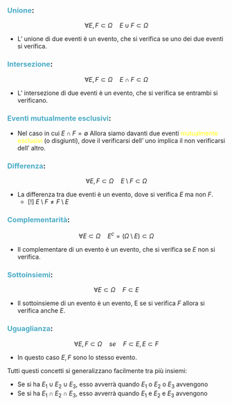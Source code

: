 ### <font color="#4bacc6">Unione</font>:
$$\forall E,F \subset \Omega \quad E\cup F \subset \Omega$$
- L’ unione di due eventi è un evento, che si verifica se uno dei due eventi si verifica.

### <font color="#4bacc6">Intersezione</font>:
$$\forall E,F \subset \Omega \quad E\cap F \subset \Omega$$
- L’ intersezione di due eventi è un evento, che si verifica se entrambi si verificano.

### <font color="#4bacc6">Eventi mutualmente esclusivi</font>:
- Nel caso in cui $E\cap F=\emptyset$
     Allora siamo davanti due eventi <font color="#ffff00">mutualmente esclusivi</font> (o disgiunti), dove il verificarsi dell’ uno implica il non verificarsi dell’ altro.

### <font color="#4bacc6">Differenza</font>:
$$\forall E,F \subset \Omega \quad E \setminus F \subset \Omega$$
- La differenza tra due eventi è un evento, dove si verifica $E$ ma non $F$.
     - [!] $E\setminus F\neq F\setminus E$

### <font color="#4bacc6">Complementarità</font>:
$$\forall E \subset \Omega \quad E^c=(\Omega \setminus E)\subset \Omega$$
- Il complementare di un evento è un evento, che si verifica se $E$ non si verifica.

### <font color="#4bacc6">Sottoinsiemi</font>:
$$\forall E \subset \Omega\quad F\subset E$$
- Il sottoinsieme di un evento è un evento, E se si verifica $F$ allora si verifica anche $E$.

### <font color="#4bacc6">Uguaglianza</font>:
$$\forall E,F \subset \Omega \quad se \quad F\subset E,E\subset F$$
- In questo caso $E,F$ sono lo stesso evento.

Tutti questi concetti si generalizzano facilmente tra più insiemi:
- Se si ha $E_{1}\cup E_{2}\cup E_{3}$, esso avverrà quando $E_{1}$ o $E_{2}$ o $E_{3}$ avvengono
- Se si ha $E_{1}\cap E_{2}\cap E_{3}$, esso avverrà quando $E_{1}$ e $E_{2}$ e $E_{3}$ avvengono